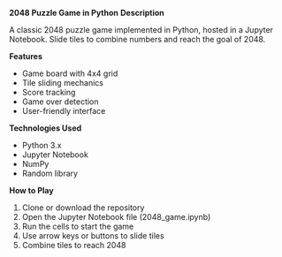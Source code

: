 **2048 Puzzle Game in Python**
**Description**

A classic 2048 puzzle game implemented in Python, hosted in a Jupyter Notebook. Slide tiles to combine numbers and reach the goal of 2048.

**Features**

- Game board with 4x4 grid
- Tile sliding mechanics
- Score tracking
- Game over detection
- User-friendly interface

**Technologies Used**
- Python 3.x
- Jupyter Notebook
- NumPy
- Random library

**How to Play**
1. Clone or download the repository
2. Open the Jupyter Notebook file (2048_game.ipynb)
3. Run the cells to start the game
4. Use arrow keys or buttons to slide tiles
5. Combine tiles to reach 2048

